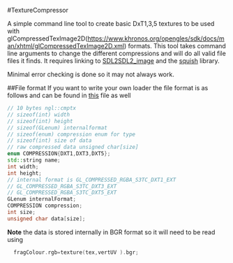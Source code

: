 #TextureCompressor

A simple command line tool to create basic DxT1,3,5 textures to be used with glCompressedTexImage2D(https://www.khronos.org/opengles/sdk/docs/man/xhtml/glCompressedTexImage2D.xml) formats.
This tool takes command line arguments to change the different compressions and will do all valid file files it finds.
It requires linking to [SDL2](https://www.libsdl.org/download-2.0.php)[SDL2_image](https://www.libsdl.org/projects/SDL_image/) and the [squish](https://code.google.com/p/libsquish/) library.

Minimal error checking is done so it may not always work.

##File format
If you want to write your own loader the file format is as follows and can be found in [this](https://github.com/NCCA/TextureCompressor/blob/master/DXTViewer/src/DXTTexture.cpp) file as well
```c++
// 10 bytes ngl::cmptx
// sizeof(int) width
// sizeof(int) height
// sizeof(GLenum) internalformat
// sizeof(enum) compression enum for type
// sizeof(int) size of data
// raw compressed data unsigned char[size]
enum COMPRESSION{DXT1,DXT3,DXT5};
std::string name;
int width;
int height;
// internal format is GL_COMPRESSED_RGBA_S3TC_DXT1_EXT
// GL_COMPRESSED_RGBA_S3TC_DXT3_EXT
// GL_COMPRESSED_RGBA_S3TC_DXT5_EXT
GLenum internalFormat;
COMPRESSION compression;
int size;
unsigned char data[size];
```

**Note** the data is stored internally in BGR format so it will need to be read using

```c++
  fragColour.rgb=texture(tex,vertUV ).bgr;
```